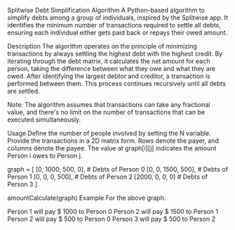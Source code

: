 Splitwise Debt Simplification Algorithm
A Python-based algorithm to simplify debts among a group of individuals, inspired by the Splitwise app. It identifies the minimum number of transactions required to settle all debts, ensuring each individual either gets paid back or repays their owed amount.

Description
The algorithm operates on the principle of minimizing transactions by always settling the highest debt with the highest credit. By iterating through the debt matrix, it calculates the net amount for each person, taking the difference between what they owe and what they are owed. After identifying the largest debtor and creditor, a transaction is performed between them. This process continues recursively until all debts are settled.

Note: The algorithm assumes that transactions can take any fractional value, and there's no limit on the number of transactions that can be executed simultaneously.

Usage
Define the number of people involved by setting the N variable.
Provide the transactions in a 2D matrix form. Rows denote the payer, and columns denote the payee. The value at graph[i][j] indicates the amount Person i owes to Person j.

graph = [
    [0, 1000, 500, 0],  # Debts of Person 0
    [0, 0, 1500, 500],  # Debts of Person 1
    [0, 0, 0, 500],     # Debts of Person 2
    [2000, 0, 0, 0]     # Debts of Person 3
]

amountCalculate(graph)
Example
For the above graph:

Person 1 will pay $ 1000 to Person 0
Person 2 will pay $ 1500 to Person 1
Person 2 will pay $ 500 to Person 0
Person 3 will pay $ 500 to Person 2
